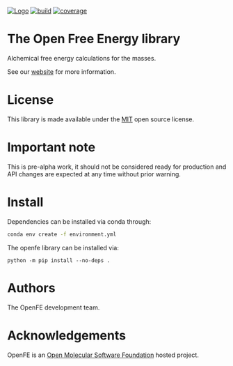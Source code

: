 [![Logo](https://img.shields.io/badge/OSMF-OpenFreeEnergy-%23002f4a)](https://openfree.energy/)
[![build](https://github.com/OpenFreeEnergy/openfe/actions/workflows/ci.yaml/badge.svg)](https://github.com/OpenFreeEnergy/openfe/actions/workflows/ci.yaml)
[![coverage](https://codecov.io/gh/OpenFreeEnergy/openfe/branch/main/graph/badge.svg)](https://codecov.io/gh/OpenFreeEnergy/openfe)

# The Open Free Energy library

Alchemical free energy calculations for the masses.

See our [website](https://openfree.energy/) for more information.

# License

This library is made available under the [MIT](https://opensource.org/licenses/MIT) open source license.

# Important note

This is pre-alpha work, it should not be considered ready for production and API changes are expected at any time without prior warning.

# Install

Dependencies can be installed via conda through:

```bash
conda env create -f environment.yml
```

The openfe library can be installed via:

```
python -m pip install --no-deps .
```

# Authors

The OpenFE development team.

# Acknowledgements

OpenFE is an [Open Molecular Software Foundation](https://omsf.io/) hosted project.
